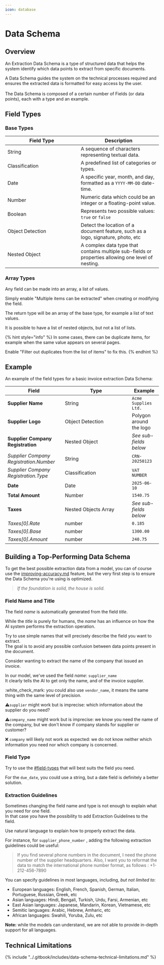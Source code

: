 ```yaml
---
icon: database
---
```


# Data Schema

## Overview&#x20;

An Extraction Data Schema is a type of structured data that helps the system identify which data points to extract from specific documents.

A Data Schema guides the system on the technical processes required and ensures the extracted data is formatted for easy access by the user.\
\
The Data Schema is composed of a certain number of Fields (or data points), each with a type and an example.

## Field Types

### Base Types

<table><thead><tr><th width="224">Field Type</th><th>Description</th></tr></thead><tbody><tr><td>String</td><td>A sequence of characters representing textual data.</td></tr><tr><td>Classification</td><td>A predefined list of categories or types.</td></tr><tr><td>Date</td><td>A specific year, month, and day, formatted as a <code>YYYY-MM-DD</code> date-time.</td></tr><tr><td>Number</td><td>Numeric data which could be an integer or a floating-point value.</td></tr><tr><td>Boolean</td><td>Represents two possible values: <code>true</code> or <code>false</code></td></tr><tr><td>Object Detection</td><td>Detect the location of a document feature, such as a logo, signature, photo, etc</td></tr><tr><td>Nested Object</td><td>A complex data type that contains multiple sub-fields or properties allowing one level of nesting.</td></tr></tbody></table>

### **Array Types**

Any field can be made into an array, a list of values.

Simply enable "Multiple items can be extracted" when creating or modifying the field.

The return type will be an array of the base type, for example a list of text values.

It is possible to have a list of nested objects, but not a list of lists.

{% hint style="info" %}
In some cases, there can be duplicate items, for example when the same value appears on several pages.

Enable "Filter out duplicates from the list of items" to fix this.
{% endhint %}

## **Example**

An example of the field types for a basic invoice extraction Data Schema:

<table><thead><tr><th>Field</th><th width="203.5">Type</th><th>Example</th></tr></thead><tbody><tr><td><strong>Supplier Name</strong></td><td>String</td><td><code>Acme Supplies Ltd.</code></td></tr><tr><td><strong>Supplier Logo</strong></td><td>Object Detection</td><td>Polygon around the logo</td></tr><tr><td><strong>Supplier Company Registration</strong></td><td>Nested Object</td><td><em>See sub-fields below</em></td></tr><tr><td><em>Supplier Company Registration.Number</em></td><td>String</td><td><code>CRN-20250123</code></td></tr><tr><td><em>Supplier Company Registration.Type</em></td><td>Classification</td><td><code>VAT NUMBER</code></td></tr><tr><td><strong>Date</strong></td><td>Date</td><td><code>2025-06-10</code></td></tr><tr><td><strong>Total Amount</strong></td><td>Number</td><td><code>1540.75</code></td></tr><tr><td><strong>Taxes</strong></td><td>Nested Objects Array</td><td><em>See sub-fields below</em></td></tr><tr><td><em>Taxes[0].Rate</em></td><td>number</td><td><code>0.185</code></td></tr><tr><td><em>Taxes[0].Base</em></td><td>number</td><td><code>1300.00</code></td></tr><tr><td><em>Taxes[0].Amount</em></td><td>number</td><td><code>240.75</code></td></tr></tbody></table>

## Building a Top-Performing Data Schema

To get the best possible extraction data from a model, you can of course use the [improving-accuracy.md](optional-features/improving-accuracy.md "mention") feature, but the very first step is to ensure the Data Schema you're using is optimized.&#x20;

> _If the foundation is solid, the house is solid._

### **Field Name and Title**

The field _name_ is automatically generated from the field _title_.

While the _title_ is purely for humans, the _name_ has an influence on how the AI system performs the extraction operation.

Try to use simple names that will precisely describe the field you want to extract.\
The goal is to avoid any possible confusion between data points present in the document.

Consider wanting to extract the name of the company that issued an invoice.

In our model, we've used the field _name_:  `supplier_name`\
It clearly tells the AI to get only the name, and of the invoice supplier.

:white\_check\_mark: you could also use `vendor_name`, it means the same thing with the same level of precision.

:warning:`supplier` might work but is imprecise: which information about the supplier do you need?

:warning:`company_name` might work but is imprecise: we know you need the name of the company, but we don't know if company stands for supplier or customer?

:x:  `company` will likely not work as expected: we do not know neither which information you need nor which company is concerned.

### Field Type

Try to use the [#field-types](data-schema.md#field-types "mention") that will best suits the field you need.

For the `due_date`, you could use a string, but a date field is definitely a better solution.

### Extraction Guidelines

Sometimes changing the field name and type is not enough to explain what you need for one field.\
In that case you have the possibility to add Extraction Guidelines to the field.

Use natural language to explain how to properly extract the data.

For instance, for `supplier_phone_number` , adding the following extraction guidelines could be useful:&#x20;

> If you find several phone numbers in the document, I need the phone number of the supplier headquarters. Also, I want you to reformat the data to match the international phone number format, as follows : +1-212-456-7890

You can specify guidelines in most languages, including, _but not limited to_:

* European languages: English, French, Spanish, German, Italian, Portuguese, Russian, Greek, etc
* Asian languages: Hindi, Bengali, Turkish, Urdu, Farsi, Armenian, etc
* East Asian languages: Japanese, Mandarin, Korean, Vietnamese, etc
* Semitic languages: Arabic, Hebrew, Amharic, etc
* African languages: Swahili, Yoruba, Zulu, etc

**Note:** while the models can understand, we are not able to provide in-depth support for all languages.

## Technical Limitations

{% include "../.gitbook/includes/data-schema-technical-limitations.md" %}
